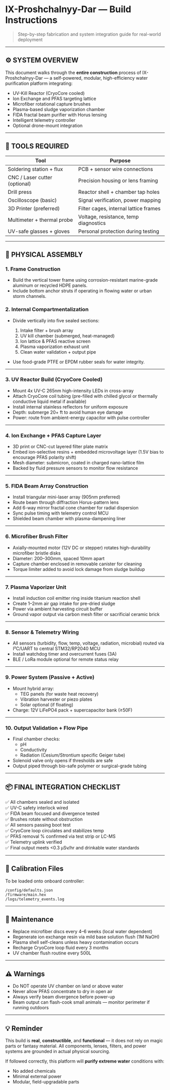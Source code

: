 # IX-Proshchalnyy-Dar — Build Instructions  
> Step-by-step fabrication and system integration guide for real-world deployment

---

## ⚙️ SYSTEM OVERVIEW

This document walks through the **entire construction** process of IX-Proshchalnyy-Dar — a self-powered, modular, high-efficiency water purification platform integrating:

- UV-Kill Reactor (CryoCore cooled)
- Ion Exchange and PFAS targeting lattice
- Microfiber rotational capture brushes
- Plasma-based sludge vaporization chamber
- FIDA fractal beam purifier with Horus lensing
- Intelligent telemetry controller
- Optional drone-mount integration

---

## 🔩 TOOLS REQUIRED

| Tool                            | Purpose                                |
|----------------------------------|----------------------------------------|
| Soldering station + flux         | PCB + sensor wire connections          |
| CNC / Laser cutter (optional)    | Precision housing or lens framing      |
| Drill press                      | Reactor shell + chamber tap holes      |
| Oscilloscope (basic)             | Signal verification, power mapping     |
| 3D Printer (preferred)           | Filter cages, internal lattice frames  |
| Multimeter + thermal probe       | Voltage, resistance, temp diagnostics  |
| UV-safe glasses + gloves         | Personal protection during testing     |

---

## 🧱 PHYSICAL ASSEMBLY

### 1. **Frame Construction**

- Build the vertical tower frame using corrosion-resistant marine-grade aluminum or recycled HDPE panels.
- Include bottom anchor struts if operating in flowing water or urban storm channels.

### 2. **Internal Compartmentalization**

- Divide vertically into five sealed sections:
  1. Intake filter + brush array
  2. UV kill chamber (submerged, heat-managed)
  3. Ion lattice & PFAS reactive screen
  4. Plasma vaporization exhaust unit
  5. Clean water validation + output pipe

- Use food-grade PTFE or EPDM rubber seals for water integrity.

---

### 3. **UV Reactor Build (CryoCore Cooled)**

- Mount 4x UV-C 265nm high-intensity LEDs in cross-array
- Attach CryoCore coil tubing (pre-filled with chilled glycol or thermally conductive liquid metal if available)
- Install internal stainless reflectors for uniform exposure
- Depth: submerge 20+ ft to avoid human eye damage
- Power: route from ambient-energy capacitor with pulse controller

---

### 4. **Ion Exchange + PFAS Capture Layer**

- 3D print or CNC-cut layered filter plate matrix  
- Embed ion-selective resins + embedded microvoltage layer (1.5V bias to encourage PFAS polarity shift)
- Mesh diameter: submicron, coated in charged nano-lattice film
- Backed by fluid pressure sensors to monitor flow resistance

---

### 5. **FIDA Beam Array Construction**

- Install triangular mini-laser array (905nm preferred)
- Route beam through diffraction Horus-pattern lens
- Add 6-way mirror fractal cone chamber for radial dispersion
- Sync pulse timing with telemetry control MCU
- Shielded beam chamber with plasma-dampening liner

---

### 6. **Microfiber Brush Filter**

- Axially-mounted motor (12V DC or stepper) rotates high-durability microfiber bristle disks
- Diameter: 200–300mm, spaced 10mm apart
- Capture chamber enclosed in removable canister for cleaning
- Torque limiter added to avoid lock damage from sludge buildup

---

### 7. **Plasma Vaporizer Unit**

- Install induction coil emitter ring inside titanium reaction shell
- Create 1–2mm air gap intake for pre-dried sludge
- Power via ambient harvesting circuit buffer
- Ground vapor output via carbon mesh filter or sacrificial ceramic brick

---

### 8. **Sensor & Telemetry Wiring**

- All sensors (turbidity, flow, temp, voltage, radiation, microbial) routed via I²C/UART to central STM32/RP2040 MCU
- Install watchdog timer and overcurrent fuses (3A)
- BLE / LoRa module optional for remote status relay

---

### 9. **Power System (Passive + Active)**

- Mount hybrid array:
  - TEG panels (for waste heat recovery)
  - Vibration harvester or piezo plates
  - Solar optional (if floating)
- Charge: 12V LiFePO4 pack + supercapacitor bank (≥50F)

---

### 10. **Output Validation + Flow Pipe**

- Final chamber checks:
  - pH
  - Conductivity
  - Radiation (Cesium/Strontium specific Geiger tube)
- Solenoid valve only opens if thresholds are safe
- Output piped through bio-safe polymer or surgical-grade tubing

---

## 📦 FINAL INTEGRATION CHECKLIST

✅ All chambers sealed and isolated  
✅ UV-C safety interlock wired  
✅ FIDA beam focused and divergence tested  
✅ Brushes rotate without obstruction  
✅ All sensors passing boot test  
✅ CryoCore loop circulates and stabilizes temp  
✅ PFAS removal % confirmed via test strip or LC-MS  
✅ Telemetry uplink verified  
✅ Final output meets <0.3 μSv/hr and drinkable water standards

---

## 📁 Calibration Files

To be loaded onto onboard controller:

```
/config/defaults.json
/firmware/main.hex
/logs/telemetry_events.log
```

---

## 🔧 Maintenance

- Replace microfiber discs every 4–6 weeks (local water dependent)
- Regenerate ion exchange resin via mild base solution flush (1M NaOH)
- Plasma shell self-cleans unless heavy contamination occurs
- Recharge CryoCore loop fluid every 3 months
- UV chamber flush routine every 500L

---

## ⚠️ Warnings

- Do NOT operate UV chamber on land or above water  
- Never allow PFAS concentrate to dry in open air  
- Always verify beam divergence before power-up  
- Beam output can flash-cook small animals — monitor perimeter if running outdoors

---

## 💡 Reminder

This build is **real**, **constructible**, and **functional** — it does not rely on magic parts or fantasy material. All components, lenses, filters, and power systems are grounded in actual physical sourcing.

If followed correctly, this platform will **purify extreme water** conditions with:
- No added chemicals  
- Minimal external power  
- Modular, field-upgradable parts
